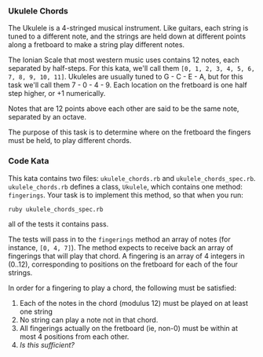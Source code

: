 ### Ukulele Chords

The Ukulele is a 4-stringed musical instrument.  Like guitars, each string is tuned to a different note, and the strings are held down at different points along a fretboard to make a string play different notes.

The Ionian Scale that most western music uses contains 12 notes, each separated by half-steps.  For this kata, we'll call them `[0, 1, 2, 3, 4, 5, 6, 7, 8, 9, 10, 11]`.  Ukuleles are usually tuned to G - C - E - A, but for this task we'll call them 7 - 0 - 4 - 9.  Each location on the fretboard is one half step higher, or +1 numerically.

Notes that are 12 points above each other are said to be the same note, separated by an octave.

The purpose of this task is to determine where on the fretboard the fingers must be held, to play different chords.

### Code Kata

This kata contains two files: `ukulele_chords.rb` and `ukulele_chords_spec.rb`.  `ukulele_chords.rb` defines a class, `Ukulele`, which contains one method: `fingerings`.  Your task is to implement this method, so that when you run:

    ruby ukulele_chords_spec.rb

all of the tests it contains pass.

The tests will pass in to the `fingerings` method an array of notes (for instance, `[0, 4, 7]`).  The method expects to receive back an array of fingerings that will play that chord.  A fingering is an array of 4 integers in (0..12), corresponding to positions on the fretboard for each of the four strings.

In order for a fingering to play a chord, the following must be satisfied:

1. Each of the notes in the chord (modulus 12) must be played on at least one string
2. No string can play a note not in that chord.
3. All fingerings actually on the fretboard (ie, non-0) must be within at most 4 positions from each other.
4. *Is this sufficient?*